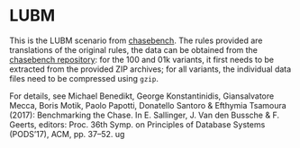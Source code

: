 # LUBM

This is the LUBM scenario from [chasebench](https://github.com/dbunibas/chasebench). The rules provided are translations of the original rules, the data can be obtained from the [chasebench repository](https://github.com/dbunibas/chasebench/tree/master/scenarios/LUBM/data/): for the 100 and 01k variants, it first needs to be extracted from the provided ZIP archives; for all variants, the individual data files need to be compressed using `gzip`.

For details, see
  Michael Benedikt, George Konstantinidis, Giansalvatore Mecca, Boris Motik, Paolo Papotti, Donatello Santoro & Efthymia Tsamoura (2017): Benchmarking the Chase. In E. Sallinger, J. Van den Bussche & F. Geerts, editors: Proc. 36th Symp. on Principles of Database Systems (PODS’17), ACM, pp. 37–52.
ug
